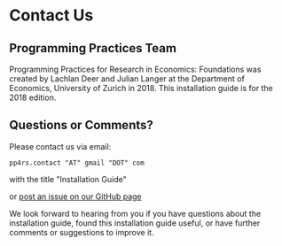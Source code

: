 # Contact Us

## Programming Practices Team

Programming Practices for Research in Economics: Foundations was created by Lachlan Deer and Julian Langer at the Department of Economics, University of Zurich in 2018. This installation guide is for the 2018 edition.

## Questions or Comments?

Please contact us via email:

```
pp4rs.contact "AT" gmail "DOT" com
```

with the title "Installation Guide"

 or [post an issue on our GitHub page](https://github.com/pp4rs/foundations-installation-guide/issues)

We look forward to hearing from you if you have questions about the installation guide, found this installation guide useful, or have further comments or suggestions to improve it.
